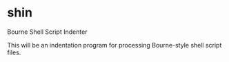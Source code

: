 # shin
Bourne Shell Script Indenter

This will be an indentation program for processing Bourne-style shell
script files.


